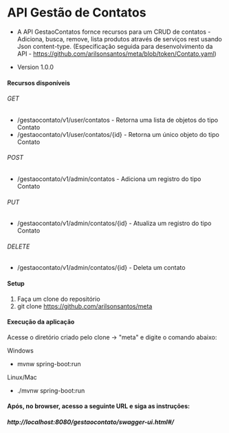 # API Gestão de Contatos #


* A API GestaoContatos fornce recursos para um CRUD de contatos - Adiciona, busca, remove, lista produtos através de serviços rest usando Json content-type.
(Especificação seguida para desenvolvimento da API - https://github.com/arilsonsantos/meta/blob/token/Contato.yaml)

* Version 1.0.0

#### Recursos disponíveis

###### GET 
* /gestaocontato/v1/user/contatos         -  Retorna uma lista de objetos do tipo Contato
* /gestaocontato/v1/user/contatos/{id}    -  Retorna um único objeto do tipo Contato


###### POST
* /gestaocontato/v1/admin/contatos        -  Adiciona um registro do tipo Contato


###### PUT
* /gestaocontato/v1/admin/contatos/{id}   -  Atualiza um registro do tipo Contato


###### DELETE 
* /gestaocontato/v1/admin/contatos/{id}   -  Deleta um contato


#### Setup 

1. Faça um clone do repositório
2. git clone https://github.com/arilsonsantos/meta


#### Execução da aplicação

Acesse o diretório criado pelo clone -> "meta" e digite o comando abaixo:

Windows
* mvnw spring-boot:run

Linux/Mac
* ./mvnw spring-boot:run


#### Após, no browser, acesso a seguinte URL e siga as instruções:

##### http://localhost:8080/gestaocontato/swagger-ui.html#/

